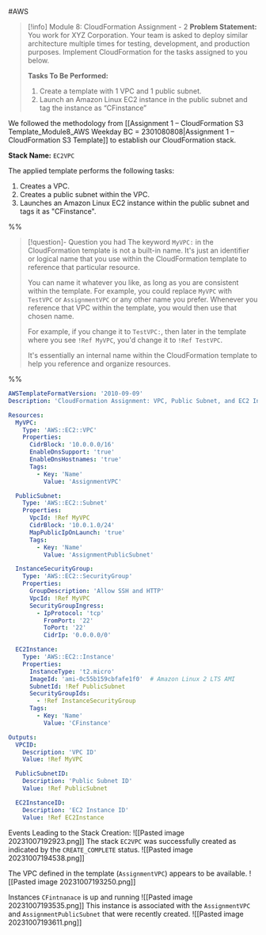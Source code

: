 #AWS

> [!info] Module 8: CloudFormation Assignment - 2 
> **Problem Statement:** 
> You work for XYZ Corporation. Your team is asked to deploy similar architecture multiple times for testing, development, and production purposes. Implement CloudFormation for the tasks assigned to you below. 
> 
> **Tasks To Be Performed:** 
> 1. Create a template with 1 VPC and 1 public subnet. 
> 2. Launch an Amazon Linux EC2 instance in the public subnet and tag the instance as “CFinstance” 

We followed the methodology from [[Assignment 1 – CloudFormation S3 Template_Module8_AWS Weekday BC = 2301080808|Assignment 1 – CloudFormation S3 Template]] to establish our CloudFormation stack.

**Stack Name:** `EC2VPC`

The applied template performs the following tasks:
1. Creates a VPC.
2. Creates a public subnet within the VPC.
3. Launches an Amazon Linux EC2 instance within the public subnet and tags it as "CFinstance".

%%
> [!question]- Question you had
> The keyword `MyVPC:` in the CloudFormation template is not a built-in name. It's just an identifier or logical name that you use within the CloudFormation template to reference that particular resource.
> 
> You can name it whatever you like, as long as you are consistent within the template. For example, you could replace `MyVPC` with `TestVPC` or `AssignmentVPC` or any other name you prefer. Whenever you reference that VPC within the template, you would then use that chosen name.
> 
> For example, if you change it to `TestVPC:`, then later in the template where you see `!Ref MyVPC`, you'd change it to `!Ref TestVPC`.
> 
> It's essentially an internal name within the CloudFormation template to help you reference and organize resources.

%%


```yaml
AWSTemplateFormatVersion: '2010-09-09'
Description: 'CloudFormation Assignment: VPC, Public Subnet, and EC2 Instance'

Resources:
  MyVPC:
    Type: 'AWS::EC2::VPC'
    Properties:
      CidrBlock: '10.0.0.0/16'
      EnableDnsSupport: 'true'
      EnableDnsHostnames: 'true'
      Tags:
        - Key: 'Name'
          Value: 'AssignmentVPC'

  PublicSubnet:
    Type: 'AWS::EC2::Subnet'
    Properties:
      VpcId: !Ref MyVPC
      CidrBlock: '10.0.1.0/24'
      MapPublicIpOnLaunch: 'true'
      Tags:
        - Key: 'Name'
          Value: 'AssignmentPublicSubnet'

  InstanceSecurityGroup:
    Type: 'AWS::EC2::SecurityGroup'
    Properties:
      GroupDescription: 'Allow SSH and HTTP'
      VpcId: !Ref MyVPC
      SecurityGroupIngress:
        - IpProtocol: 'tcp'
          FromPort: '22'
          ToPort: '22'
          CidrIp: '0.0.0.0/0'

  EC2Instance:
    Type: 'AWS::EC2::Instance'
    Properties:
      InstanceType: 't2.micro'
      ImageId: 'ami-0c55b159cbfafe1f0'  # Amazon Linux 2 LTS AMI
      SubnetId: !Ref PublicSubnet
      SecurityGroupIds:
        - !Ref InstanceSecurityGroup
      Tags:
        - Key: 'Name'
          Value: 'CFinstance'

Outputs:
  VPCID:
    Description: 'VPC ID'
    Value: !Ref MyVPC

  PublicSubnetID:
    Description: 'Public Subnet ID'
    Value: !Ref PublicSubnet

  EC2InstanceID:
    Description: 'EC2 Instance ID'
    Value: !Ref EC2Instance

```

Events Leading to the Stack Creation:
![[Pasted image 20231007192923.png]]
The stack `EC2VPC` was successfully created as indicated by the `CREATE_COMPLETE` status.
![[Pasted image 20231007194538.png]]

The VPC defined in the template (`AssignmentVPC`) appears to be available.
![[Pasted image 20231007193250.png]]

Instances `CFintnanace` is up and running
![[Pasted image 20231007193535.png]]
This instance is associated with the `AssignmentVPC` and `AssignmentPublicSubnet` that were recently created.
![[Pasted image 20231007193611.png]]

